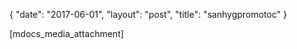 {
   "date": "2017-06-01",
   "layout": "post",
   "title": "sanhygpromotoc"
}

[mdocs_media_attachment]